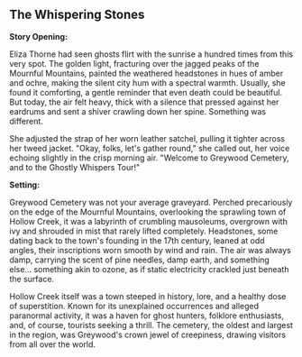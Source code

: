 ## The Whispering Stones

**Story Opening:**

Eliza Thorne had seen ghosts flirt with the sunrise a hundred times from this very spot. The golden light, fracturing over the jagged peaks of the Mournful Mountains, painted the weathered headstones in hues of amber and ochre, making the silent city hum with a spectral warmth. Usually, she found it comforting, a gentle reminder that even death could be beautiful. But today, the air felt heavy, thick with a silence that pressed against her eardrums and sent a shiver crawling down her spine. Something was different.

She adjusted the strap of her worn leather satchel, pulling it tighter across her tweed jacket. "Okay, folks, let's gather round," she called out, her voice echoing slightly in the crisp morning air. "Welcome to Greywood Cemetery, and to the Ghostly Whispers Tour!"

**Setting:**

Greywood Cemetery was not your average graveyard. Perched precariously on the edge of the Mournful Mountains, overlooking the sprawling town of Hollow Creek, it was a labyrinth of crumbling mausoleums, overgrown with ivy and shrouded in mist that rarely lifted completely. Headstones, some dating back to the town's founding in the 17th century, leaned at odd angles, their inscriptions worn smooth by wind and rain. The air was always damp, carrying the scent of pine needles, damp earth, and something else... something akin to ozone, as if static electricity crackled just beneath the surface.

Hollow Creek itself was a town steeped in history, lore, and a healthy dose of superstition. Known for its unexplained occurrences and alleged paranormal activity, it was a haven for ghost hunters, folklore enthusiasts, and, of course, tourists seeking a thrill. The cemetery, the oldest and largest in the region, was Greywood's crown jewel of creepiness, drawing visitors from all over the world.
